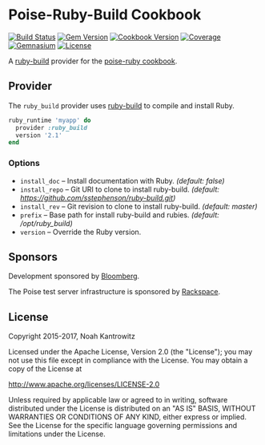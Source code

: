 # Poise-Ruby-Build Cookbook

[![Build Status](https://img.shields.io/travis/poise/poise-ruby-build.svg)](https://travis-ci.org/poise/poise-ruby-build)
[![Gem Version](https://img.shields.io/gem/v/poise-ruby-build.svg)](https://rubygems.org/gems/poise-ruby-build)
[![Cookbook Version](https://img.shields.io/cookbook/v/poise-ruby-build.svg)](https://supermarket.chef.io/cookbooks/poise-ruby-build)
[![Coverage](https://img.shields.io/codecov/c/github/poise/poise-ruby-build.svg)](https://codecov.io/github/poise/poise-ruby-build)
[![Gemnasium](https://img.shields.io/gemnasium/poise/poise-ruby-build.svg)](https://gemnasium.com/poise/poise-ruby-build)
[![License](https://img.shields.io/badge/license-Apache_2-blue.svg)](https://www.apache.org/licenses/LICENSE-2.0)

A [ruby-build](https://github.com/sstephenson/ruby-build) provider for the
[poise-ruby cookbook](https://github.com/poise/poise-ruby).

## Provider

The `ruby_build` provider uses [ruby-build](https://github.com/sstephenson/ruby-build)
to compile and install Ruby.

```ruby
ruby_runtime 'myapp' do
  provider :ruby_build
  version '2.1'
end
```

### Options

* `install_doc` – Install documentation with Ruby. *(default: false)*
* `install_repo` – Git URI to clone to install ruby-build. *(default: https://github.com/sstephenson/ruby-build.git)*
* `install_rev` – Git revision to clone to install ruby-build. *(default: master)*
* `prefix` – Base path for install ruby-build and rubies. *(default: /opt/ruby_build)*
* `version` – Override the Ruby version.

## Sponsors

Development sponsored by [Bloomberg](http://www.bloomberg.com/company/technology/).

The Poise test server infrastructure is sponsored by [Rackspace](https://rackspace.com/).

## License

Copyright 2015-2017, Noah Kantrowitz

Licensed under the Apache License, Version 2.0 (the "License");
you may not use this file except in compliance with the License.
You may obtain a copy of the License at

http://www.apache.org/licenses/LICENSE-2.0

Unless required by applicable law or agreed to in writing, software
distributed under the License is distributed on an "AS IS" BASIS,
WITHOUT WARRANTIES OR CONDITIONS OF ANY KIND, either express or implied.
See the License for the specific language governing permissions and
limitations under the License.
